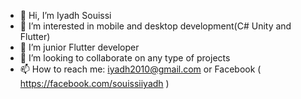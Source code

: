 - 👋 Hi, I’m Iyadh Souissi
- 👀 I’m interested in mobile and desktop development(C# Unity and Flutter)
- 🌱 I’m junior Flutter developer
- 💞️ I’m looking to collaborate on any type of projects
- 📫 How to reach me: iyadh2010@gmail.com or Facebook ( https://facebook.com/souissiiyadh )

<!---
iyadh2010/iyadh2010 is a ✨ special ✨ repository because its `README.md` (this file) appears on your GitHub profile.
You can click the Preview link to take a look at your changes.
--->
